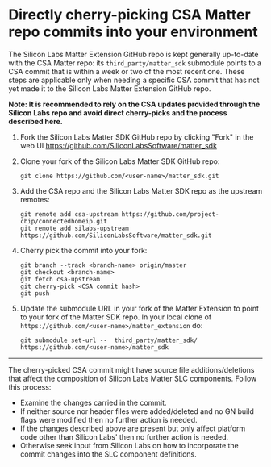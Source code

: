 # Directly cherry-picking CSA Matter repo commits into your environment

The Silicon Labs Matter Extension GitHub repo is kept generally up-to-date with the CSA Matter repo: its `third_party/matter_sdk` submodule points to a CSA commit that is within a week or two of the most recent one. These steps are applicable only when needing a specific CSA commit that has not yet made it to the Silicon Labs Matter Extension GitHub repo.

**Note: It is recommended to rely on the CSA updates provided through the Silicon Labs repo and avoid direct cherry-picks and the process described here.**


1. Fork the Silicon Labs Matter SDK GitHub repo by clicking "Fork" in the web UI https://github.com/SiliconLabsSoftware/matter_sdk

1. Clone your fork of the Silicon Labs Matter SDK GitHub repo:

    ```
    git clone https://github.com/<user-name>/matter_sdk.git 
    ```

1. Add the CSA repo and the Silicon Labs Matter SDK  repo as the upstream remotes:

    ```
    git remote add csa-upstream https://github.com/project-chip/connectedhomeip.git
    git remote add silabs-upstream https://github.com/SiliconLabsSoftware/matter_sdk.git
    ```

1. Cherry pick the commit into your fork:

    ```
    git branch --track <branch-name> origin/master
    git checkout <branch-name>
    git fetch csa-upstream
    git cherry-pick <CSA commit hash>
    git push
    ```


1. Update the submodule URL in your fork of the Matter Extension to point to your fork of the Matter SDK repo. In your local clone of `https://github.com/<user-name>/matter_extension` do:
    
    ```
    git submodule set-url --  third_party/matter_sdk/ https://github.com/<user-name>/matter_sdk
    ```

---

The cherry-picked CSA commit might have source file additions/deletions that affect the composition of Silicon Labs Matter SLC components. Follow this process:

- Examine the changes carried in the commit.
- If neither source nor header files were added/deleted and no GN build flags were modified then no further action is needed.
- If the changes described above are present but only affect platform code other than Silicon Labs' then no further action is needed.
- Otherwise seek input from Silicon Labs on how to incorporate the commit changes into the SLC component definitions. 

